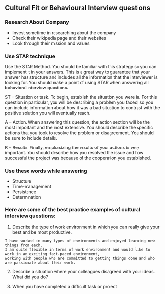 ## Cultural Fit or Behavioural Interview questions

### Research About Company
- Invest sometime in researching about the company
- Check their wikipedia page and their websites
- Look through their mission and values


### Use STAR technique
Use the STAR Method. You should be familiar with this strategy so you can implement it in your answers. This is a great way to guarantee that your answer has structure and includes all the information that the interviewer is looking for. You should make a point of using STAR when answering all behavioral interview questions.

ST – Situation or task. To begin, establish the situation you were in. For this question in particular, you will be describing a problem you faced, so you can include information about how it was a bad situation to contrast with the positive solution you will eventually reach.

A – Action. When answering this question, the action section will be the most important and the most extensive. You should describe the specific actions that you took to resolve the problem or disagreement. You should be sure to include details.

R – Results. Finally, emphasizing the results of your actions is very important. You should describe how you resolved the issue and how successful the project was because of the cooperation you established.

### Use these words while answering
- Structure
- Time-management
- Persistence
- Determination

### Here are some of the best practice examples of cultural interview questions:
1. Describe the type of work environment in which you can really give your best and be most productive.
```
I have worked in many types of environments and enjoyed learning new things from each.
I am quite flexible in terms of work environment and would like to work in an exciting fast-paced environment, 
working with people who are committed to getting things done and who are passionate about their work.
```

2. Describe a situation where your colleagues disagreed with your ideas. What did you do?


3. When you have completed a difficult task or project
